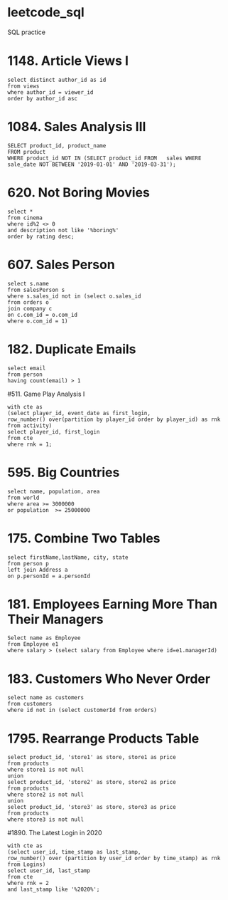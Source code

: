 # leetcode_sql
SQL practice
# 1148. Article Views I
```
select distinct author_id as id 
from views
where author_id = viewer_id
order by author_id asc
```
# 1084. Sales Analysis III
```
SELECT product_id, product_name 
FROM product 
WHERE product_id NOT IN (SELECT product_id FROM   sales WHERE  sale_date NOT BETWEEN '2019-01-01' AND '2019-03-31');
```
# 620. Not Boring Movies
```
select *
from cinema
where id%2 <> 0
and description not like '%boring%'
order by rating desc;
```
# 607. Sales Person
```
select s.name
from salesPerson s
where s.sales_id not in (select o.sales_id 
from orders o 
join company c
on c.com_id = o.com_id
where o.com_id = 1)
```
# 182. Duplicate Emails
```
select email 
from person
having count(email) > 1
```
#511. Game Play Analysis I
```
with cte as 
(select player_id, event_date as first_login,
row_number() over(partition by player_id order by player_id) as rnk
from activity)
select player_id, first_login
from cte
where rnk = 1;
```
# 595. Big Countries
```
select name, population, area
from world
where area >= 3000000
or population  >= 25000000
```
# 175. Combine Two Tables
```
select firstName,lastName, city, state
from person p
left join Address a
on p.personId = a.personId
```
# 181. Employees Earning More Than Their Managers
```
Select name as Employee 
from Employee e1 
where salary > (select salary from Employee where id=e1.managerId)
```
# 183. Customers Who Never Order
```
select name as customers
from customers
where id not in (select customerId from orders)
```
# 1795. Rearrange Products Table
```
select product_id, 'store1' as store, store1 as price
from products
where store1 is not null
union
select product_id, 'store2' as store, store2 as price
from products
where store2 is not null
union
select product_id, 'store3' as store, store3 as price
from products
where store3 is not null
```
#1890. The Latest Login in 2020
```
with cte as 
(select user_id, time_stamp as last_stamp,
row_number() over (partition by user_id order by time_stamp) as rnk
from Logins)
select user_id, last_stamp
from cte
where rnk = 2
and last_stamp like '%2020%';
```
